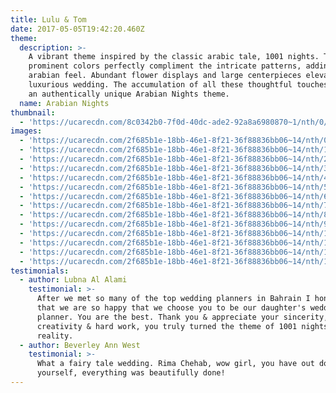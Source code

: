 ```yaml
---
title: Lulu & Tom
date: 2017-05-05T19:42:20.460Z
theme:
  description: >-
    A vibrant theme inspired by the classic arabic tale, 1001 nights. The
    prominent colors perfectly compliment the intricate patterns, adding to the
    arabian feel. Abundant flower displays and large centerpieces elevate this
    luxurious wedding. The accumulation of all these thoughtful touches creates
    an authentically unique Arabian Nights theme.
  name: Arabian Nights
thumbnail:
  - 'https://ucarecdn.com/8c0342b0-7f0d-40dc-ade2-92a8a6980870~1/nth/0/'
images:
  - 'https://ucarecdn.com/2f685b1e-18bb-46e1-8f21-36f88836bb06~14/nth/0/'
  - 'https://ucarecdn.com/2f685b1e-18bb-46e1-8f21-36f88836bb06~14/nth/1/'
  - 'https://ucarecdn.com/2f685b1e-18bb-46e1-8f21-36f88836bb06~14/nth/2/'
  - 'https://ucarecdn.com/2f685b1e-18bb-46e1-8f21-36f88836bb06~14/nth/3/'
  - 'https://ucarecdn.com/2f685b1e-18bb-46e1-8f21-36f88836bb06~14/nth/4/'
  - 'https://ucarecdn.com/2f685b1e-18bb-46e1-8f21-36f88836bb06~14/nth/5/'
  - 'https://ucarecdn.com/2f685b1e-18bb-46e1-8f21-36f88836bb06~14/nth/6/'
  - 'https://ucarecdn.com/2f685b1e-18bb-46e1-8f21-36f88836bb06~14/nth/7/'
  - 'https://ucarecdn.com/2f685b1e-18bb-46e1-8f21-36f88836bb06~14/nth/8/'
  - 'https://ucarecdn.com/2f685b1e-18bb-46e1-8f21-36f88836bb06~14/nth/9/'
  - 'https://ucarecdn.com/2f685b1e-18bb-46e1-8f21-36f88836bb06~14/nth/10/'
  - 'https://ucarecdn.com/2f685b1e-18bb-46e1-8f21-36f88836bb06~14/nth/11/'
  - 'https://ucarecdn.com/2f685b1e-18bb-46e1-8f21-36f88836bb06~14/nth/12/'
  - 'https://ucarecdn.com/2f685b1e-18bb-46e1-8f21-36f88836bb06~14/nth/13/'
testimonials:
  - author: Lubna Al Alami
    testimonial: >-
      After we met so many of the top wedding planners in Bahrain I honestly say
      that we are so happy that we choose you to be our daughter's wedding
      planner. You are the best. Thank you & appreciate your sincerity,
      creativity & hard work, you truly turned the theme of 1001 nights to
      reality.
  - author: Beverley Ann West
    testimonial: >-
      What a fairy tale wedding. Rima Chehab, wow girl, you have out done
      yourself, everything was beautifully done!
---
```


